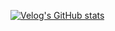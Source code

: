 [![Velog's GitHub stats](https://velog-readme-stats.vercel.app/api/list?name=geon_km)](https://velog.io/@geon_km) 

